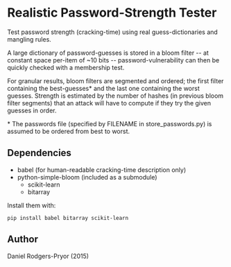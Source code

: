 Realistic Password-Strength Tester
==================================

Test password strength (cracking-time) using real guess-dictionaries and mangling rules.

A large dictionary of password-guesses is stored in a bloom filter -- at constant space per-item of ~10 bits -- password-vulnerability can then be quickly checked with a membership test.

For granular results, bloom filters are segmented and ordered; the first filter containing the best-guesses* and the last one containing the worst guesses. Strength is estimated by the number of hashes (in previous bloom filter segments) that an attack will have to compute if they try the given guesses in order.

\* The passwords file (specified by FILENAME in store_passwords.py) is assumed to be ordered from best to worst.

Dependencies
------------
* babel (for human-readable cracking-time description only)
* python-simple-bloom (included as a submodule)
    * scikit-learn
    * bitarray

Install them with:

    pip install babel bitarray scikit-learn

Author
-------------
Daniel Rodgers-Pryor (2015)
